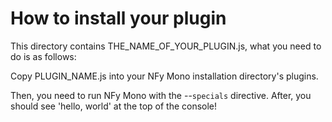 # How to install your plugin

This directory contains THE_NAME_OF_YOUR_PLUGIN.js, what you need to do is as follows:

Copy PLUGIN_NAME.js into your NFy Mono installation directory's plugins.

Then, you need to run NFy Mono with the --`specials` directive. After, you should see 'hello, world' at the top of the console!
